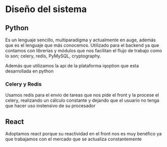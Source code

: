 # Diseño del sistema

## Python

Es un lenguaje sencillo, multiparadigma y actualmente en auge, además que es el lenguaje que más conocemos. Utilizado para el backend ya que contamos con librerías y módulos que nos facilitan el flujo de trabajo como lo son; celery, redis, PyMySQL, cryptography.

Además que utilizamos la api de la plataforma iqoption que esta desarrollada en python

### Celery y Redis

Usamos redis para el envio de tareas que nos pide el front y la procese el celery, realizando un cálculo constante y dejando que el usuario no tenga que hacer uso instensivo de su procesador

## React

Adoptamos react porque su reactividad en el front nos es muy benéfico ya que trabajamos con el mercado que se actualiza constantemente